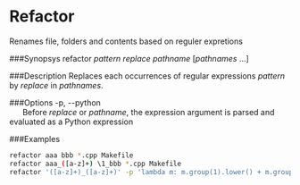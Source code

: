 Refactor
========

Renames file, folders and contents based on reguler expretions

###Synopsys
  refactor *pattern* *replace* *pathname* [*pathnames* ...]


###Description
Replaces each occurrences of regular expressions *pattern* by *replace* in *pathnames*.


###Options
-p, --python  
&nbsp;&nbsp;&nbsp;&nbsp;&nbsp;&nbsp;Before *replace* or *pathname*, the expression argument is parsed and evaluated as a Python expression


###Examples
```bash
refactor aaa bbb *.cpp Makefile
refactor aaa_([a-z]+) \1_bbb *.cpp Makefile
refactor '([a-z]+)_([a-z]+)' -p 'lambda m: m.group(1).lower() + m.group(2).capitalize(),' *.h
```
